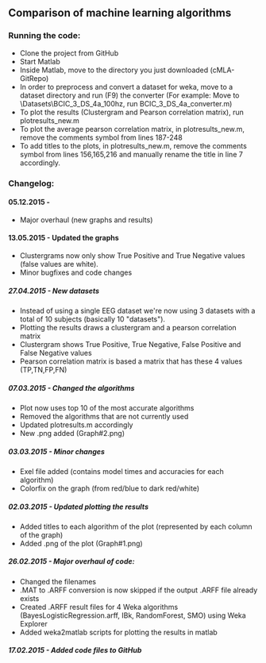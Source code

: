 ## Comparison of machine learning algorithms

### Running the code:

* Clone the project from GitHub
* Start Matlab
* Inside Matlab, move to the directory you just downloaded (cMLA-GitRepo)
* In order to preprocess and convert a dataset for weka, move to a dataset directory and run (F9) the converter 
(For example: Move to \Datasets\BCIC_3_DS_4a_100hz\, run BCIC_3_DS_4a_converter.m)
* To plot the results (Clustergram and Pearson correlation matrix), run plotresults_new.m
* To plot the average pearson correlation matrix, in plotresults_new.m, remove the comments symbol from lines 187-248
* To add titles to the plots, in plotresults_new.m, remove the comments symbol from lines 156,165,216 and manually rename the title in line 7 accordingly.

### Changelog:

#### 05.12.2015 - 
* Major overhaul (new graphs and results)

#### 13.05.2015 - Updated the graphs
* Clustergrams now only show True Positive and True Negative values (false values are white).
* Minor bugfixes and code changes

##### 27.04.2015 - New datasets

* Instead of using a single EEG dataset we're now using 3 datasets with a total of 10 subjects (basically 10 "datasets").
* Plotting the results draws a clustergram and a pearson correlation matrix
* Clustergram shows True Positive, True Negative, False Positive and False Negative values
* Pearson correlation matrix is based a matrix that has these 4 values (TP,TN,FP,FN)

##### 07.03.2015 - Changed the algorithms

* Plot now uses top 10 of the most accurate algorithms
* Removed the algorithms that are not currently used
* Updated plotresults.m accordingly
* New .png added (Graph#2.png)

##### 03.03.2015 - Minor changes

* Exel file added (contains model times and accuracies for each algorithm)
* Colorfix on the graph (from red/blue to dark red/white)

##### 02.03.2015 - Updated plotting the results

* Added titles to each algorithm of the plot (represented by each column of the graph)
* Added .png of the plot (Graph#1.png)

##### 26.02.2015 - Major overhaul of code:

* Changed the filenames
* .MAT to .ARFF conversion is now skipped if the output .ARFF file already exists
* Created .ARFF result files for 4 Weka algorithms (BayesLogisticRegression.arff, IBk, RandomForest, SMO) using Weka Explorer
* Added weka2matlab scripts for plotting the results in matlab

##### 17.02.2015 - Added code files to GitHub
